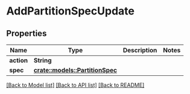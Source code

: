 # AddPartitionSpecUpdate

## Properties

Name | Type | Description | Notes
------------ | ------------- | ------------- | -------------
**action** | **String** |  | 
**spec** | [**crate::models::PartitionSpec**](PartitionSpec.md) |  | 

[[Back to Model list]](../README.md#documentation-for-models) [[Back to API list]](../README.md#documentation-for-api-endpoints) [[Back to README]](../README.md)


